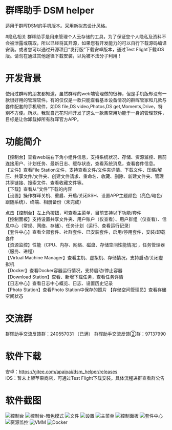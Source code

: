 # 群晖助手 DSM helper

适用于群晖DSM的手机版本。采用新拟态设计风格。

#隐私相关
群晖助手是用来管理个人云存储的工具，为了保证您个人隐私及资料不会被泄露或窃取，所以已经将其开源，如果您有开发能力的可以自行下载源码编译安装。或者您可以通过开源项目“发行版”下载安卓版本，通过Test Flight下载iOS版。请勿在通过其他途径下载安装，以免被不法分子利用！

# 开发背景
使用过群晖的朋友都知道，虽然群晖的web端管理做的很棒，但是手机版却没有一款很好用的管理软件。有的仅仅是一款只能查看基本设备情况的群晖管家和几款与套件配套的手机软件，如DS file,DS video,Photos,DS get,Moments,Drive，特别不方便。所以，我就自己花时间开发了这么一款集常用功能于一身的管理软件，目标是让你卸载掉所有群晖官方APP。

# 功能简介

【控制台】查看web端右下角小组件信息，支持系统状况、存储、资源监控、目前连接用户、计划任务、最新日志、缓存状态，查看系统消息，查看套件信息。  
【文件】查看File Station文件，支持查看文件/文件夹详情、下载文件、压缩/解压、共享文件/文件夹、创建文件请求、重命名、收藏、删除、新建文件夹、管理共享链接、搜索文件、查看收藏文件等。  
【下载】查看从“文件”下载的内容  
【设置】操作群晖关机、重启、开启/关闭SSH、设置APP主题颜色（亮色/暗色/跟随系统）、终端、相册备份（未完成）  

点击【控制台】左上角按钮，可查看主菜单，目前支持以下功能/套件  
【控制面板】支持设置共享文件夹、用户账户（仅查看）、用户群组（仅查看）、信息中心（常规、网络、存储）、任务计划（运行、查看运行记录）  
【套件中心】查看全部套件、社群套件、已安装套件，启用/停用套件，安装/卸载套件   
【资源监控】性能（CPU、内存、网络、磁盘、存储空间性能情况），任务管理器（服务、进程）  
【Virtual Machine Manager】查看主机、虚拟机、存储情况，支持启动/关闭虚拟机  
【Docker】查看Docker容器运行情况，支持启动/停止容器  
【Download Station】查看、新增下载任务，查看任务详情  
【日志中心】查看日志中心概览、日志、设置历史记录  
【Photo Station】查看Photo Station中保存的照片
【存储空间管理员】查看存储空间状态


# 交流群
群晖助手交流反馈群：240557031 （已满）
群晖助手交流反馈②群：97137990

# 软件下载
安卓：https://gitee.com/apaipai/dsm_helper/releases  
iOS：暂未上架苹果商店，可通过Test Flight下载安装。具体流程进群查看群公告

# 软件截图
![控制台](https://images.gitee.com/uploads/images/2021/0118/220116_c3311502_925081.jpeg "1.jpg")
![控制台-暗色模式](https://images.gitee.com/uploads/images/2021/0118/220130_18536999_925081.jpeg "2.jpg")
![文件](https://images.gitee.com/uploads/images/2021/0118/220141_9e612cf8_925081.jpeg "3.jpg")
![设置](https://images.gitee.com/uploads/images/2021/0118/220150_ab2f4902_925081.jpeg "4.jpg")
![主菜单](https://images.gitee.com/uploads/images/2021/0118/220201_51c822c9_925081.jpeg "5.jpg")
![控制面板](https://images.gitee.com/uploads/images/2021/0118/220210_f44ff4ed_925081.jpeg "6.jpg")
![套件中心](https://images.gitee.com/uploads/images/2021/0118/220226_b7a14d36_925081.jpeg "7.jpg")
![资源监控](https://images.gitee.com/uploads/images/2021/0118/220235_45068b4c_925081.jpeg "8.jpg")
![VMM](https://images.gitee.com/uploads/images/2021/0118/220310_13e16e61_925081.jpeg "9.jpg")
![Docker](https://images.gitee.com/uploads/images/2021/0118/220319_5cc56c88_925081.jpeg "10.jpg")
